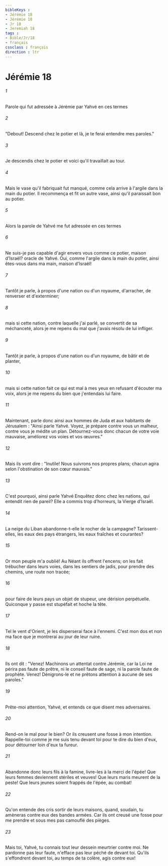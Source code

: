 ```yaml
---
bibleKeys : 
- Jérémie 18
- Jérémie 18
- Jr 18
- Jeremiah 18
tags : 
- Bible/Jr/18
- français
cssclass : français
direction : ltr
---
```


# Jérémie 18

###### 1
Parole qui fut adressée à Jérémie par Yahvé en ces termes
###### 2
"Debout! Descend chez le potier et là, je te ferai entendre mes paroles."
###### 3
Je descendis chez le potier et voici qu'il travaillait au tour.
###### 4
Mais le vase qu'il fabriquait fut manqué, comme cela arrive à l'argile dans la main du potier. Il recommença et fit un autre vase, ainsi qu'il paraissait bon au potier.
###### 5
Alors la parole de Yahvé me fut adressée en ces termes
###### 6
Ne suis-je pas capable d'agir envers vous comme ce potier, maison d'Israël? oracle de Yahvé. Oui, comme l'argile dans la main du potier, ainsi êtes-vous dans ma main, maison d'Israël!
###### 7
Tantôt je parle, à propos d'une nation ou d'un royaume, d'arracher, de renverser et d'exterminer;
###### 8
mais si cette nation, contre laquelle j'ai parlé, se convertit de sa méchanceté, alors je me repens du mal que j'avais résolu de lui infliger.
###### 9
Tantôt je parle, à propos d'une nation ou d'un royaume, de bâtir et de planter,
###### 10
mais si cette nation fait ce qui est mal à mes yeux en refusant d'écouter ma voix, alors je me repens du bien que j'entendais lui faire.
###### 11
Maintenant, parle donc ainsi aux hommes de Juda et aux habitants de Jérusalem : "Ainsi parle Yahvé. Voyez, je prépare contre vous un malheur, contre vous je médite un plan. Détournez-vous donc chacun de votre voie mauvaise, améliorez vos voies et vos œuvres."
###### 12
Mais ils vont dire : "Inutile! Nous suivrons nos propres plans; chacun agira selon l'obstination de son cœur mauvais."
###### 13
C'est pourquoi, ainsi parle Yahvé Enquêtez donc chez les nations, qui entendit rien de pareil? Elle a commis trop d'horreurs, la Vierge d'Israël.
###### 14
La neige du Liban abandonne-t-elle le rocher de la campagne? Tarissent-elles, les eaux des pays étrangers, les eaux fraîches et courantes?
###### 15
Or mon peuple m'a oublié! Au Néant ils offrent l'encens; on les fait trébucher dans leurs voies, dans les sentiers de jadis, pour prendre des chemins, une route non tracée;
###### 16
pour faire de leurs pays un objet de stupeur, une dérision perpétuelle. Quiconque y passe est stupéfait et hoche la tête.
###### 17
Tel le vent d'Orient, je les disperserai face à l'ennemi. C'est mon dos et non ma face que je montrerai au jour de leur ruine.
###### 18
Ils ont dit : "Venez! Machinons un attentat contre Jérémie, car la Loi ne périra pas faute de prêtre, ni le conseil faute de sage, ni la parole faute de prophète. Venez! Dénigrons-le et ne prêtons attention à aucune de ses paroles."
###### 19
Prête-moi attention, Yahvé, et entends ce que disent mes adversaires.
###### 20
Rend-on le mal pour le bien? Or ils creusent une fosse à mon intention. Rappelle-toi comme je me suis tenu devant toi pour te dire du bien d'eux, pour détourner loin d'eux ta fureur.
###### 21
Abandonne donc leurs fils à la famine, livre-les à la merci de l'épée! Que leurs femmes deviennent stériles et veuves! Que leurs maris meurent de la peste! Que leurs jeunes soient frappés de l'épée, au combat!
###### 22
Qu'on entende des cris sortir de leurs maisons, quand, soudain, tu amèneras contre eux des bandes armées. Car ils ont creusé une fosse pour me prendre et sous mes pas camouflé des pièges.
###### 23
Mais toi, Yahvé, tu connais tout leur dessein meurtrier contre moi. Ne pardonne pas leur faute, n'efface pas leur péché de devant toi. Qu'ils s'effondrent devant toi, au temps de ta colère, agis contre eux!
